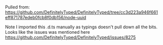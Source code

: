 Pulled from: 
https://github.com/DefinitelyTyped/DefinitelyTyped/tree/cc3d223a946f661eff871787edeb0fcb8f0db156/node-uuid

Note I imported this .d.ts manually as typings doesn't pull down all the bits.
Looks like the issues was mentioned here https://github.com/DefinitelyTyped/DefinitelyTyped/issues/8275

